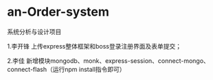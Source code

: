 # an-Order-system
系统分析与设计项目

1.李开锋 上传express整体框架和boss登录注册界面及表单提交；

2.李佳 新增模块mongodb、monk、express-session、connect-mongo、connect-flash（运行npm  install指令即可）
